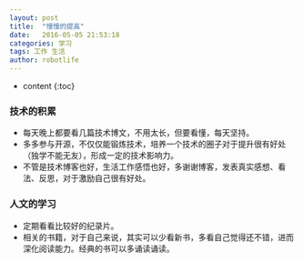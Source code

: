 ```yaml
---
layout: post
title:  "慢慢的提高"
date:   2016-05-05 21:53:18
categories: 学习
tags: 工作 生活
author: robotlife
---
```


* content
{:toc}

### 技术的积累
* 每天晚上都要看几篇技术博文，不用太长，但要看懂，每天坚持。
* 多多参与开源，不仅仅能锻炼技术，培养一个技术的圈子对于提升很有好处（独学不能无友），形成一定的技术影响力。
* 不管是技术博客也好，生活工作感悟也好，多谢谢博客，发表真实感想、看法、反思，对于激励自己很有好处。

### 人文的学习
* 定期看看比较好的纪录片。
* 相关的书籍，对于自己来说，其实可以少看新书，多看自己觉得还不错，进而深化阅读能力。经典的书可以多诵读诵读。
